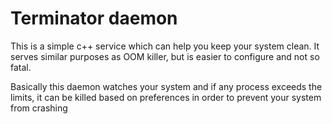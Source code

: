 Terminator daemon
==================

This is a simple c++ service which can help you keep your system clean. It serves similar purposes as
OOM killer, but is easier to configure and not so fatal.

Basically this daemon watches your system and if any process exceeds the limits, it can be
killed based on preferences in order to prevent your system from crashing
